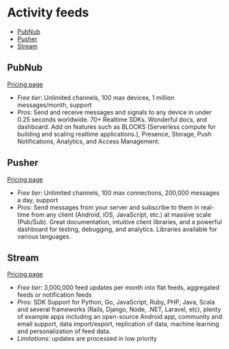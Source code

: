 # Activity feeds

<!-- TOC depthFrom:2 -->

- [PubNub](#pubnub)
- [Pusher](#pusher)
- [Stream](#stream)

<!-- /TOC -->

## PubNub

[Pricing page](https://www.pubnub.com/pricing/)

* *Free tier*: Unlimited channels, 100 max devices, 1 million messages/month, support
* *Pros*: Send and receive messages and signals to any device in under 0.25 seconds worldwide. 70+ Realtime SDKs. Wonderful docs, and dashboard. Add on features such as BLOCKS (Serverless compute for building and scaling realtime applications.), Presence, Storage, Push Notifications, Analytics, and Access Management.

## Pusher

[Pricing page](https://pusher.com/pricing)

* *Free tier*: Unlimited channels, 100 max connections, 200,000 messages a day, support
* *Pros*: Send messages from your server and subscribe to them in real-time from any client (Android, iOS, JavaScript, etc.) at massive scale (Pub/Sub). Great documentation, intuitive client libraries, and a powerful dashboard for testing, debugging, and analytics. Libraries available for various languages.

## Stream

[Pricing page](https://getstream.io/pricing/)

* *Free tier*: 3,000,000 feed updates per month into flat feeds, aggregated feeds or notification feeds
* *Pros*: SDK Support for Python, Go, JavaScript, Ruby, PHP, Java, Scala and several frameworks (Rails, Django, Node, .NET, Laravel, etc), plenty of example apps including an open-source Android app, community and email support, data import/export, replication of data, machine learning and personalization of feed data.
* *Limitations*: updates are processed in low priority
